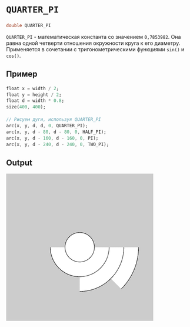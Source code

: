 # `QUARTER_PI`

```dart
double QUARTER_PI
```

`QUARTER_PI` - математическая константа со значением `0,7853982`. Она равна одной четверти отношения окружности круга к его диаметру. Применяется в сочетании с тригонометрическими функциями `sin()` и `cos()`.

## Пример

```dart
float x = width / 2;
float y = height / 2;
float d = width * 0.8;
size(400, 400);

// Рисуем дуги, используя QUARTER_PI
arc(x, y, d, d, 0, QUARTER_PI);     
arc(x, y, d - 80, d - 80, 0, HALF_PI); 
arc(x, y, d - 160, d - 160, 0, PI);
arc(x, y, d - 240, d - 240, 0, TWO_PI); 
```

## Output

<img src="./_images/pi_1.png" width="400" height="400" />

